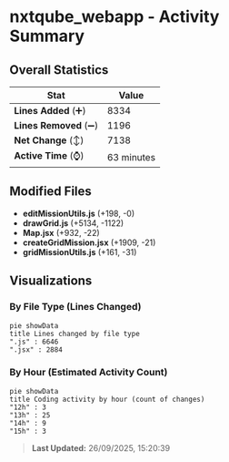# nxtqube_webapp - Activity Summary 

## Overall Statistics

| Stat                   | Value                                                             |
| ---------------------- | ----------------------------------------------------------------- |
| **Lines Added** (➕)   | 8334                                          |
| **Lines Removed** (➖) | 1196                                        |
| **Net Change** (↕)    | 7138                |
| **Active Time** (⌚)   | 63 minutes |


## Modified Files
- **editMissionUtils.js** (+198, -0)
- **drawGrid.js** (+5134, -1122)
- **Map.jsx** (+932, -22)
- **createGridMission.jsx** (+1909, -21)
- **gridMissionUtils.js** (+161, -31)

## Visualizations

### By File Type (Lines Changed)

```mermaid
pie showData
title Lines changed by file type
".js" : 6646
".jsx" : 2884
```

### By Hour (Estimated Activity Count)

```mermaid
pie showData
title Coding activity by hour (count of changes)
"12h" : 3
"13h" : 25
"14h" : 9
"15h" : 3
```


> **Last Updated:** 26/09/2025, 15:20:39